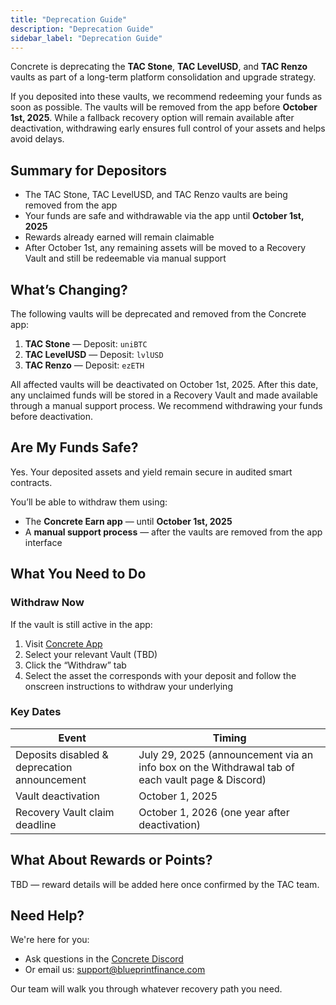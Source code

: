 ```yaml
---
title: "Deprecation Guide"
description: "Deprecation Guide"
sidebar_label: "Deprecation Guide"
---
```


Concrete is deprecating the **TAC Stone**, **TAC LevelUSD**, and **TAC Renzo** vaults as part of a long-term platform consolidation and upgrade strategy.

If you deposited into these vaults, we recommend redeeming your funds as soon as possible. The vaults will be removed from the app before **October 1st, 2025**. While a fallback recovery option will remain available after deactivation, withdrawing early ensures full control of your assets and helps avoid delays.

## Summary for Depositors

- The TAC Stone, TAC LevelUSD, and TAC Renzo vaults are being removed from the app
- Your funds are safe and withdrawable via the app until **October 1st, 2025**
- Rewards already earned will remain claimable
- After October 1st, any remaining assets will be moved to a Recovery Vault and still be redeemable via manual support

## What’s Changing?

The following vaults will be deprecated and removed from the Concrete app:

1. **TAC Stone** — Deposit: `uniBTC`
2. **TAC LevelUSD** — Deposit: `lvlUSD`
3. **TAC Renzo** — Deposit: `ezETH`

All affected vaults will be deactivated on October 1st, 2025. After this date, any unclaimed funds will be stored in a Recovery Vault and made available through a manual support process. We recommend withdrawing your funds before deactivation.

## Are My Funds Safe?

Yes. Your deposited assets and yield remain secure in audited smart contracts.

You’ll be able to withdraw them using:

- The **Concrete Earn app** — until **October 1st, 2025**
- A **manual support process** — after the vaults are removed from the app interface

## What You Need to Do

### Withdraw Now

If the vault is still active in the app:

1. Visit [Concrete App](https://app.concrete.xyz/)
2. Select your relevant Vault (TBD)
3. Click the “Withdraw” tab
4. Select the asset the corresponds with your deposit and follow the onscreen instructions to withdraw your underlying

### Key Dates

| **Event** | **Timing** |
| --- | --- |
| Deposits disabled & deprecation announcement | July 29, 2025 (announcement via an info box on the Withdrawal tab of each vault page & Discord) |
| Vault deactivation | October 1, 2025 |
| Recovery Vault claim deadline | October 1, 2026 (one year after deactivation) |

## What About Rewards or Points?

TBD — reward details will be added here once confirmed by the TAC team.

## Need Help?

We're here for you:

- Ask questions in the [Concrete Discord](https://discord.gg/concretexyz)
- Or email us: [support@blueprintfinance.com](mailto:support@blueprintfinance.com)

Our team will walk you through whatever recovery path you need.
